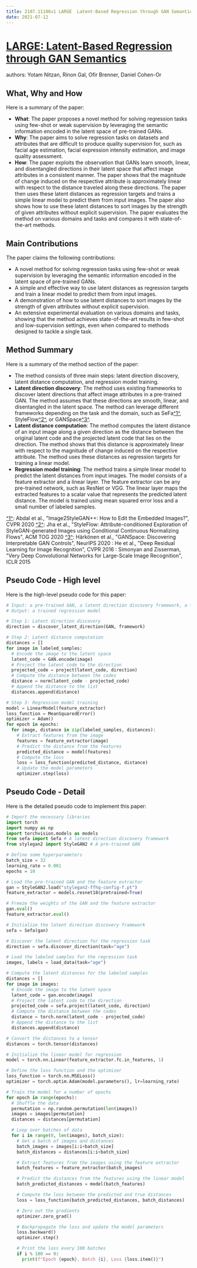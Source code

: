 ```yaml
---
title: 2107.11186v1 LARGE  Latent-Based Regression through GAN Semantics
date: 2021-07-12
---
```


# [LARGE: Latent-Based Regression through GAN Semantics](http://arxiv.org/abs/2107.11186v1)

authors: Yotam Nitzan, Rinon Gal, Ofir Brenner, Daniel Cohen-Or


## What, Why and How

[1]: https://arxiv.org/abs/2107.11186v1 "LARGE: Latent-Based Regression through GAN Semantics"
[2]: https://arxiv.org/pdf/2107.11186v1.pdf "arXiv.org e-Print archive"
[3]: http://export.arxiv.org/abs/2208.11186v1 "[2208.11186v1] The amplification of cosmological magnetic fields in ..."

Here is a summary of the paper:

- **What**: The paper proposes a novel method for solving regression tasks using few-shot or weak supervision by leveraging the semantic information encoded in the latent space of pre-trained GANs.
- **Why**: The paper aims to solve regression tasks on datasets and attributes that are difficult to produce quality supervision for, such as facial age estimation, facial expression intensity estimation, and image quality assessment.
- **How**: The paper exploits the observation that GANs learn smooth, linear, and disentangled directions in their latent space that affect image attributes in a consistent manner. The paper shows that the magnitude of change induced on the respective attribute is approximately linear with respect to the distance traveled along these directions. The paper then uses these latent distances as regression targets and trains a simple linear model to predict them from input images. The paper also shows how to use these latent distances to sort images by the strength of given attributes without explicit supervision. The paper evaluates the method on various domains and tasks and compares it with state-of-the-art methods.

## Main Contributions

The paper claims the following contributions:

- A novel method for solving regression tasks using few-shot or weak supervision by leveraging the semantic information encoded in the latent space of pre-trained GANs.
- A simple and effective way to use latent distances as regression targets and train a linear model to predict them from input images.
- A demonstration of how to use latent distances to sort images by the strength of given attributes without explicit supervision.
- An extensive experimental evaluation on various domains and tasks, showing that the method achieves state-of-the-art results in few-shot and low-supervision settings, even when compared to methods designed to tackle a single task.

## Method Summary

[1]: https://arxiv.org/abs/2107.11186v1 "LARGE: Latent-Based Regression through GAN Semantics"
[2]: https://arxiv.org/pdf/2107.11186v1.pdf "arXiv.org e-Print archive"
[3]: http://export.arxiv.org/abs/2208.11186v1 "[2208.11186v1] The amplification of cosmological magnetic fields in ..."

Here is a summary of the method section of the paper:

- The method consists of three main steps: latent direction discovery, latent distance computation, and regression model training.
- **Latent direction discovery**: The method uses existing frameworks to discover latent directions that affect image attributes in a pre-trained GAN. The method assumes that these directions are smooth, linear, and disentangled in the latent space. The method can leverage different frameworks depending on the task and the domain, such as SeFa[^1^][1], StyleFlow[^2^][2], or GANSpace[^3^][3].
- **Latent distance computation**: The method computes the latent distance of an input image along a given direction as the distance between the original latent code and the projected latent code that lies on the direction. The method shows that this distance is approximately linear with respect to the magnitude of change induced on the respective attribute. The method uses these distances as regression targets for training a linear model.
- **Regression model training**: The method trains a simple linear model to predict the latent distances from input images. The model consists of a feature extractor and a linear layer. The feature extractor can be any pre-trained network, such as ResNet or VGG. The linear layer maps the extracted features to a scalar value that represents the predicted latent distance. The model is trained using mean squared error loss and a small number of labeled samples.

[^1^][1]: Abdal et al., "Image2StyleGAN++: How to Edit the Embedded Images?", CVPR 2020
[^2^][2]: Jha et al., "StyleFlow: Attribute-conditioned Exploration of StyleGAN-generated Images using Conditional Continuous Normalizing Flows", ACM TOG 2020
[^3^][3]: Härkönen et al., "GANSpace: Discovering Interpretable GAN Controls", NeurIPS 2020
: He et al., "Deep Residual Learning for Image Recognition", CVPR 2016
: Simonyan and Zisserman, "Very Deep Convolutional Networks for Large-Scale Image Recognition", ICLR 2015


## Pseudo Code - High level

Here is the high-level pseudo code for this paper:

```python
# Input: a pre-trained GAN, a latent direction discovery framework, a feature extractor, a regression task, and a set of labeled samples
# Output: a trained regression model

# Step 1: Latent direction discovery
direction = discover_latent_direction(GAN, framework)

# Step 2: Latent distance computation
distances = []
for image in labeled_samples:
  # Encode the image to the latent space
  latent_code = GAN.encode(image)
  # Project the latent code to the direction
  projected_code = project(latent_code, direction)
  # Compute the distance between the codes
  distance = norm(latent_code - projected_code)
  # Append the distance to the list
  distances.append(distance)

# Step 3: Regression model training
model = LinearModel(feature_extractor)
loss_function = MeanSquaredError()
optimizer = Adam()
for epoch in epochs:
  for image, distance in zip(labeled_samples, distances):
    # Extract features from the image
    features = feature_extractor(image)
    # Predict the distance from the features
    predicted_distance = model(features)
    # Compute the loss
    loss = loss_function(predicted_distance, distance)
    # Update the model parameters
    optimizer.step(loss)
```

## Pseudo Code - Detail

Here is the detailed pseudo code to implement this paper:

```python
# Import the necessary libraries
import torch
import numpy as np
import torchvision.models as models
from sefa import Sefa # A latent direction discovery framework
from stylegan2 import StyleGAN2 # A pre-trained GAN

# Define some hyperparameters
batch_size = 32
learning_rate = 0.001
epochs = 10

# Load the pre-trained GAN and the feature extractor
gan = StyleGAN2.load("stylegan2-ffhq-config-f.pt")
feature_extractor = models.resnet18(pretrained=True)

# Freeze the weights of the GAN and the feature extractor
gan.eval()
feature_extractor.eval()

# Initialize the latent direction discovery framework
sefa = Sefa(gan)

# Discover the latent direction for the regression task
direction = sefa.discover_direction(task="age")

# Load the labeled samples for the regression task
images, labels = load_data(task="age")

# Compute the latent distances for the labeled samples
distances = []
for image in images:
  # Encode the image to the latent space
  latent_code = gan.encode(image)
  # Project the latent code to the direction
  projected_code = sefa.project(latent_code, direction)
  # Compute the distance between the codes
  distance = torch.norm(latent_code - projected_code)
  # Append the distance to the list
  distances.append(distance)

# Convert the distances to a tensor
distances = torch.tensor(distances)

# Initialize the linear model for regression
model = torch.nn.Linear(feature_extractor.fc.in_features, 1)

# Define the loss function and the optimizer
loss_function = torch.nn.MSELoss()
optimizer = torch.optim.Adam(model.parameters(), lr=learning_rate)

# Train the model for a number of epochs
for epoch in range(epochs):
  # Shuffle the data
  permutation = np.random.permutation(len(images))
  images = images[permutation]
  distances = distances[permutation]

  # Loop over batches of data
  for i in range(0, len(images), batch_size):
    # Get a batch of images and distances
    batch_images = images[i:i+batch_size]
    batch_distances = distances[i:i+batch_size]

    # Extract features from the images using the feature extractor
    batch_features = feature_extractor(batch_images)

    # Predict the distances from the features using the linear model
    batch_predicted_distances = model(batch_features)

    # Compute the loss between the predicted and true distances
    loss = loss_function(batch_predicted_distances, batch_distances)

    # Zero out the gradients
    optimizer.zero_grad()

    # Backpropagate the loss and update the model parameters
    loss.backward()
    optimizer.step()

    # Print the loss every 100 batches
    if i % 100 == 0:
      print(f"Epoch {epoch}, Batch {i}, Loss {loss.item()}")
```